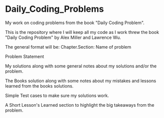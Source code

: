 # Daily_Coding_Problems
My work on coding problems from the book "Daily Coding Problem".

This is the repository where I will keep all my code as I work threw the book "Daily Coding Problem" by Alex Miller and Lawrence Wu. 

The general format will be:
Chapter.Section: Name of problem

Problem Statement

My solutions along with some general notes about my solutions and/or the problem.

The Books solution along with some notes about my mistakes and lessons learned from the books solutions.

Simple Test cases to make sure my solutions work.

A Short Lesson's Learned section to highlight the big takeaways from the problem.

